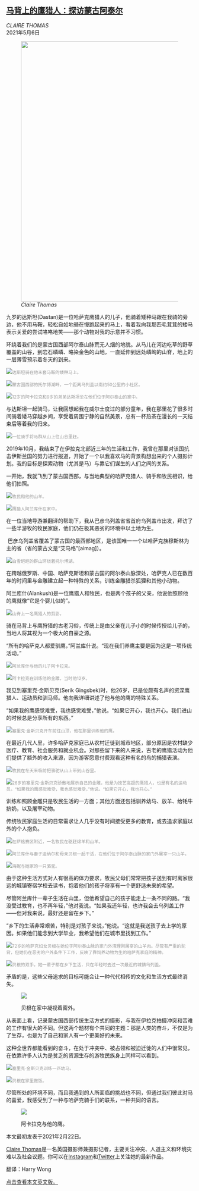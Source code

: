 <!--1620272222000-->
[马背上的鹰猎人：探访蒙古阿泰尔](https://cn.nytimes.com/travel/20210506/mongolia-eagle-hunters/)
------

<address>CLAIRE THOMAS</address><time pudate="2021-05-06 11:22:30" datetime="2021-05-06 11:22:30">2021年5月6日</time><figure class="article-span-photo"><img src="https://static01.nyt.com/images/2021/02/23/travel/22travel-mongolia-promo/merlin_182371089_be2d0d8a-1009-4143-afb7-b1ffbaa4ee08-master1050.jpg" width="1050" height="700"><figcaption> <cite>Claire Thomas</cite></figcaption></figure><section class="article-body"><p>九岁的达斯坦(Dastan)是一位哈萨克鹰猎人的儿子，他骑着矮种马跟在我骑的旁边，他不用马鞍，轻松自如地骑在慢跑起来的马上，看着我向我那匹毛茸茸的矮马表示关爱的尝试咯咯地笑——那个动物对我的示意并不习惯。</p><p>环绕着我们的是蒙古国西部阿尔泰山脉荒无人烟的地貌。从马儿在河边吃草的野草覆盖的山谷，到岩石嶙嶙、略染金色的山地，一直延伸到远处嶙峋的山脊，地上的一层薄雪预示着冬天的到来。</p><p><img src="https://static01.nyt.com/images/2021/02/22/travel/22travel-mongolia-41/22travel-mongolia-41-master1050.jpg"><small style="color: #999;">达斯坦骑在他未套马鞍的矮种马上。</small></p><p><img src="https://static01.nyt.com/images/2021/02/22/travel/22travel-mongolia-04/merlin_182372748_bf92eaaa-3d8b-40a1-80f6-9cbbd91570ab-master1050.jpg"><small style="color: #999;">蒙古国西部的托尔博湖畔，一个距离乌列盖以南约50公里的小社区。</small></p><p><img src="https://static01.nyt.com/images/2021/03/03/travel/22travel-mongolia-19/merlin_182371923_4a1b4650-ccbc-4d4c-8f22-2fc927a01716-master1050.jpg"><small style="color: #999;">12岁的阿卡拉克和9岁的弟弟达斯坦坐在他们位于阿尔泰山的家中。</small></p><p>与达斯坦一起骑马，让我回想起我在威尔士度过的部分童年，我在那里花了很多时间骑着矮马穿越乡间，享受着周围宁静的自然美景，总有一杯热茶在漫长的一天结束后等着我的归来。</p><p><img src="https://static01.nyt.com/images/2021/02/22/travel/22travel-mongolia-02/merlin_182371917_40a3c9c9-a0f5-41c4-ba2d-4560461943db-master1050.jpg"><small style="color: #999;">一位骑手将马群从山上往山谷里赶。</small></p><p>2019年10月，我结束了在伊拉克北部近三年的生活和工作，我曾在那里对该国抗击伊斯兰国的努力进行报道，开始了一个以我喜欢马的背景构想出来的个人摄影计划。我的目标是探索动物（尤其是马）与靠它们谋生的人们之间的关系。</p><p>一开始，我就飞到了蒙古国西部，与当地典型的哈萨克猎人、骑手和牧民相识，给他们拍照。</p><p><img src="https://static01.nyt.com/images/2021/02/22/travel/22travel-mongolia-05/merlin_182372448_9da9e755-1537-4fe7-8c8c-b8f26efb2a3d-master1050.jpg"><small style="color: #999;">牧民和他的山羊。</small></p><p><img src="https://static01.nyt.com/images/2021/03/03/travel/22travel-mongolia-16/merlin_182371953_142ec754-3786-4e12-ac51-a71db2fdaaea-master1050.jpg"><small style="color: #999;">鹰猎人阿兰库什在家中。</small></p><p>在一位当地导游兼翻译的帮助下，我从巴彦乌列盖省省首府乌列盖市出发，拜访了一些半游牧的牧民家庭，他们仍在极其恶劣的环境中以土地为生。</p><p> 巴彦乌列盖省覆盖了蒙古国的最西部地区，是该国唯一一个以哈萨克族穆斯林为主的省（省的蒙古文是“艾马格”[aimag]）。</p><p><img src="https://static01.nyt.com/images/2021/02/22/travel/22travel-mongolia-03/merlin_182372751_985e749b-08cd-493e-93de-d38607ba67b7-master1050.jpg"><small style="color: #999;">白雪皑皑的群山环绕着托尔博湖。</small></p><p>在跨越俄罗斯、中国、哈萨克斯坦和蒙古国的阿尔泰山脉深处，哈萨克人已在数百年的时间里与金雕建立起一种特殊的关系，训练金雕猎杀狐狸和其他小动物。</p><p>阿兰库什(Alankush)是一位鹰猎人和牧民，也是两个孩子的父亲，他说他照顾他的鹰就像“它是个婴儿似的”。</p><p><img src="https://static01.nyt.com/images/2021/02/22/travel/22travel-mongolia-10/merlin_182372388_34298b3a-437a-48ae-ae93-b3c694bc29c5-master1050.jpg"><small style="color: #999;">山脊上一名鹰猎人的剪影。</small></p><p>骑在马背上与鹰狩猎的古老习俗，传统上是由父亲在儿子小的时候传授给儿子的，当地人将其视为一个极大的自豪之源。</p><p>“所有的哈萨克人都爱驯鹰，”阿兰库什说。“现在我们养鹰主要是因为这是一项传统活动。”</p><p><img src="https://static01.nyt.com/images/2021/02/22/travel/22travel-mongolia-07/merlin_182372442_c326e4be-a673-4bd2-af64-1487bce9793a-master1050.jpg"><small style="color: #999;">阿兰库什与他的儿子阿卡拉克。</small></p><p><img src="https://static01.nyt.com/images/2021/02/22/travel/22travel-mongolia-08/merlin_182372400_19975308-e469-4472-8fbf-9637a692200c-master1050.jpg"><small style="color: #999;">阿卡拉克在训练他的金雕，当时他12岁。</small></p><p>我见到塞里克·金斯贝克(Serik Gingsbek)时，他26岁，已是位颇有名声的资深鹰猎人、运动员和驯马师。他向我详细讲述了他与他的鹰的特殊关系。</p><p>“如果我的鹰感觉难受，我也感觉难受，”他说。“如果它开心，我也开心。我们进山的时候总是分享所有的东西。”</p><p><img src="https://static01.nyt.com/images/2021/02/22/travel/22travel-mongolia-21/merlin_182371338_84f134b6-a443-45c1-a676-60ea72be250f-master1050.jpg"><small style="color: #999;">塞里克·金斯贝克开车前往山顶，他在那里训练他的鹰。</small></p><p>在最近几代人里，许多哈萨克家庭已从农村迁徙到城市地区，部分原因是农村缺少医疗、教育、社会服务和就业机会。对那些留下来的人来说，古老的鹰猎活动为他们提供了额外的收入来源，因为游客愿意付费观看这种有名的鸟的捕猎表演。</p><p><img src="https://static01.nyt.com/images/2021/02/22/travel/22travel-mongolia-39/merlin_182371968_07b0e200-bb95-4588-84a0-ba3db6150b48-master1050.jpg"><small style="color: #999;">牧民在冬天来临前把骆驼从山上带到山谷里。</small></p><p><img src="https://static01.nyt.com/images/2021/02/22/travel/22travel-mongolia-40/merlin_182371326_8bfcb7c5-212e-4c5b-b041-cc32b62fd9eb-master1050.jpg"><small style="color: #999;">26岁的塞里克·金斯贝克骄傲地展示自己的金雕，他是为技艺高超的鹰猎人，也是有名的运动员。“如果我的鹰感觉难受，我也感觉难受，”他说。“如果它开心，我也开心。”</small></p><p>训练和照顾金雕只是牧民生活的一方面；其他方面还包括驯养幼马、放羊、给牦牛挤奶，以及屠宰动物。</p><p>传统牧民家庭生活的日常需求让人几乎没有时间接受更多的教育，或去追求家庭以外的个人抱负。</p><p><img src="https://static01.nyt.com/images/2021/02/22/travel/22travel-mongolia-14/merlin_182372250_7309210d-e697-4e5c-a437-bd2c66051bf6-master1050.jpg"><small style="color: #999;">在萨格赛区附近，一名牧民在驱赶绵羊和山羊。</small></p><p><img src="https://static01.nyt.com/images/2021/02/22/travel/22travel-mongolia-38/merlin_182370654_a91af04d-91a1-400a-b0d2-d052ca6e2e18-master1050.jpg"><small style="color: #999;">阿兰库什与妻子迪纳尔和母亲贝根一起干活，在他们位于阿尔泰山脉的家门外屠宰一只山羊。</small></p><p><img src="https://static01.nyt.com/images/2021/02/22/travel/22travel-mongolia-29/merlin_182370675_2386172a-9c00-494f-ba85-18f93331e495-master1050.jpg"><small style="color: #999;">海妮与她家的一只骆驼。</small></p><p>由于这种生活方式对人有很高的体力要求，牧民父母们常常把孩子送到有时离家很远的城镇寄宿学校去读书，抱着他们的孩子将享有一个更舒适未来的希望。</p><p>尽管阿兰库什一辈子生活在山里，但他希望自己的孩子能走上一条不同的路。“我没受过教育，也不再年轻，”他对我说。“如果我还年轻，也许我会去乌列盖工作——但对我来说，最好还是留在乡下。”</p><p>“乡下的生活非常艰苦，特别是对孩子来说，”他说。“这就是我送孩子去上学的原因。如果他们能念到大学毕业，我希望他们在城市里找到工作。”</p><p><img src="https://static01.nyt.com/images/2021/02/22/travel/22travel-mongolia-31/merlin_182370624_e1fc548c-cab4-434b-9da1-53e9812e6a3e-master1050.jpg"><small style="color: #999;">72岁的哈萨克妇女贝根在她位于阿尔泰山脉的家门外清理刚屠宰的山羊肉。尽管有严重的驼背，但她仍在恶劣的户外条件下工作，反映了靠饲养动物为生的哈萨克家庭的精神。</small></p><p><img src="https://static01.nyt.com/images/2021/02/22/travel/22travel-mongolia-35/merlin_182371920_247b4eff-fe95-4b9d-abff-ced1406f31d3-master1050.jpg"><small style="color: #999;">贝根的双手。她一辈子都在乡下生活，只在年轻时去过一次最近的城镇乌列盖。</small></p><p>矛盾的是，这些父母追求的目标可能会让一种代代相传的文化和生活方式最终消失。</p><p><figure class="article-inline-photo"><img src="https://static01.nyt.com/images/2021/03/03/travel/22travel-mongolia-15/merlin_182371965_5f4713a5-8303-4cb2-8729-392b1751f8f2-jumbo.jpg"></p><figcaption>贝根在家中凝视着窗外。 <cite></cite></figcaption></figure><p>从表面上看，记录蒙古国西部传统生活方式的摄影，与我在伊拉克拍摄冲突和苦难的工作有很大的不同。但这两个题材有个共同的主题：那是人类的奋斗，不仅是为了生存，也是为了自己和家人有一个更美好的未来。</p><p>这种全世界都能看到的奋斗，在处于冲突中、被占领和被迫迁徙的人们中很常见，在依靠许多人认为是贫乏的资源生存的游牧民族身上同样可以看到。</p><p><img src="https://static01.nyt.com/images/2021/02/22/travel/22travel-mongolia-36/merlin_182371314_2e1c5407-77c2-4c54-a356-c1a4901e036f-master1050.jpg"><small style="color: #999;">塞里克·金斯贝克训练一匹幼马。</small></p><p><img src="https://static01.nyt.com/images/2021/02/22/travel/22travel-mongolia-24/merlin_182371299_5d161399-b03f-4fb5-8722-e4c2d9a8eef9-master1050.jpg"><small style="color: #999;">贝根在家里做饭。</small></p><p>尽管所处的环境不同，而且我遇到的人所面临的挑战也不同，但通过我们彼此对马的喜爱，我感受到了一种与哈萨克骑手们的联系，一种共同的语言。</p><p><figure class="article-inline-photo"><img src="https://static01.nyt.com/images/2021/02/22/travel/22travel-mongolia-37/merlin_182371041_2dc08fac-a5b2-4425-a1ca-b513b3a673fe-jumbo.jpg"></p><figcaption>阿卡拉克与他的鹰。 <cite></cite></figcaption></figure></section><footer class="author-info"><p>本文最初发表于2021年2月22日。</p><p><a rel="nofollow" target="_blank" href="https://www.clairethomasphotography.com/">Claire Thomas</a>是一名英国摄影师兼摄影记者，主要关注冲突、人道主义和环境灾难以及社会议题。你可以在<a rel="nofollow" target="_blank" href="https://www.instagram.com/claire_thomas_photography/">Instagram</a>和<a rel="nofollow" target="_blank" href="https://twitter.com/sctphotographer">Twitter</a>上关注她的最新作品。</p><p>翻译：Harry Wong</p><a rel="nofollow" target="_blank" href="https://www.nytimes.com/2021/02/22/travel/mongolia-eagle-hunters.html">点击查看本文英文版。</a></footer>

